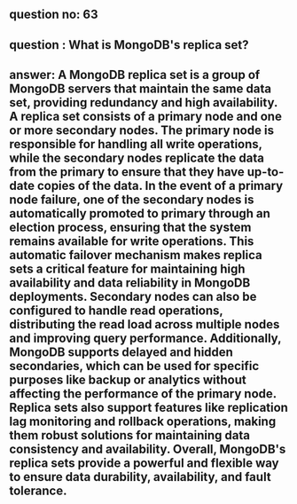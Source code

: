 
      
## question no: 63

## question : What is MongoDB's replica set?

## answer: A MongoDB replica set is a group of MongoDB servers that maintain the same data set, providing redundancy and high availability. A replica set consists of a primary node and one or more secondary nodes. The primary node is responsible for handling all write operations, while the secondary nodes replicate the data from the primary to ensure that they have up-to-date copies of the data. In the event of a primary node failure, one of the secondary nodes is automatically promoted to primary through an election process, ensuring that the system remains available for write operations. This automatic failover mechanism makes replica sets a critical feature for maintaining high availability and data reliability in MongoDB deployments. Secondary nodes can also be configured to handle read operations, distributing the read load across multiple nodes and improving query performance. Additionally, MongoDB supports delayed and hidden secondaries, which can be used for specific purposes like backup or analytics without affecting the performance of the primary node. Replica sets also support features like replication lag monitoring and rollback operations, making them robust solutions for maintaining data consistency and availability. Overall, MongoDB's replica sets provide a powerful and flexible way to ensure data durability, availability, and fault tolerance.
      